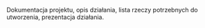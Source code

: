 Dokumentacja projektu, opis działania, lista rzeczy potrzebnych do utworzenia, prezentacja działania.
